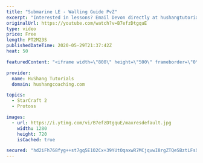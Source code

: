 ```yaml
---
title: "Submarine LE - Walling Guide PvZ"
excerpt: "Interested in lessons? Email Devon directly at hushangtutorials@outlook.com ------------------------------------------------------------------------------------------------------- Want to support HuShang Tutorials directly? Patreon is a website where you can contribute a monthly donation that will help"
originalUrl: https://youtube.com/watch?v=B7efzDtgquE
type: video
price: Free
length: PT2M23S
publishedDateTime: 2020-05-29T21:37:42Z
heat: 50

featuredContent: "<iframe width=\"800\" height=\"500\" frameborder=\"0\" src=\"https://www.youtube.com/embed/B7efzDtgquE\" allow=\"accelerometer; autoplay; encrypted-media; gyroscope; picture-in-picture\" allowfullscreen></iframe>"

provider:
  name: HuShang Tutorials
  domain: hushangcoaching.com

topics:
  - StarCraft 2
  - Protoss

images:
  - url: https://i.ytimg.com/vi/B7efzDtgquE/maxresdefault.jpg
    width: 1280
    height: 720
    isCached: true

secured: "hd2iFh768fyg++st7gq5E1O2Cx+39YUtOqaxwR7MCjqvwI8rgZTQeSBztLFsX2vxtNQCYSY26V3qJ4PqWHxNxgxPMujPeXkp9wOE6jOXkBzWliJSCTGzFehTLEXFLd/pTPVGKonyoQf3QeRrirFDPI1SPw4jcpmB6G0wdmKBfoawZoddFG25Z9TYr080E+lXGbDAxLsvU4ZMNOtb63zjHmyhm95UcDcB9FwIkLHQ70v7r66hjZRn74MLGf92YFSJnqFyCDGArfeRfHEWeyRGADXhSsna5oGEiX0Z586YeL86NAR1Tfny2qNPPS5u/P9MvfIIGW7aFpx9QtU5dRLetlT6mrkodYmTO1o+LXaVMtJlld60QG86RH3k6uS+fouLfzL0GY09kgSMJqKMYsIBRkCETvj4CElq2IbzNQMKgpE=;meF7MAh8HuRXyKwMRDofPw=="
---
```


